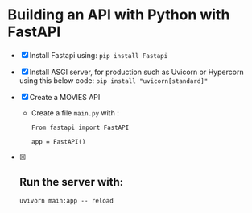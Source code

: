 # Building an API with Python with FastAPI

- [x] Install Fastapi using:
     ` pip install Fastapi `

- [x] Install ASGI server, for production such as Uvicorn or Hypercorn using this below code:
   ` pip install "uvicorn[standard]" `

- [x] Create a MOVIES API
    - Create a file `main.py` with :

      ```
      From fastapi import FastAPI
       
      app = FastAPI()
      ``` 

- [x] ## Run the server with:
    ` uvivorn main:app -- reload `